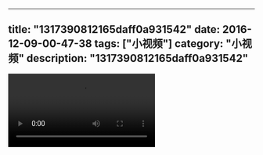 
---
title: "1317390812165daff0a931542"
date: 2016-12-09-00-47-38
tags: ["小视频"]
category: "小视频"
description: "1317390812165daff0a931542"
---
<video src="http://ohtsqip0g.bkt.clouddn.com/1317390812165daff0a931542.mp4" controls="controls"></video>
